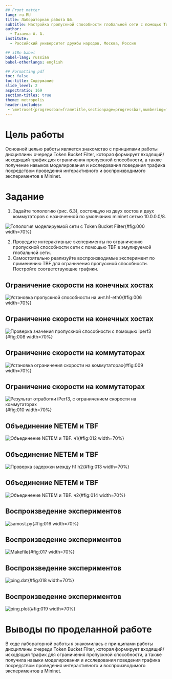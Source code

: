 ```yaml
---
## Front matter
lang: ru-RU
title: Лабораторная работа №6. 
subtitle: Настройка пропускной способности глобальной сети с помощью Token Bucket Filter
author:
  - Тазаева А. А.
institute:
  - Российский университет дружбы народов, Москва, Россия

## i18n babel
babel-lang: russian
babel-otherlangs: english

## Formatting pdf
toc: false
toc-title: Содержание
slide_level: 2
aspectratio: 169
section-titles: true
theme: metropolis
header-includes:
 - \metroset{progressbar=frametitle,sectionpage=progressbar,numbering=fraction}
---
```


# Цель работы

Основной целью работы является знакомство с принципами работы дисциплины очереди Token Bucket Filter, которая формирует входящий/исходящий трафик для ограничения пропускной способности, а также получение навыков моделирования и исследования поведения трафика посредством проведения интерактивного и воспроизводимого экспериментов в Mininet.

# Задание

1. Задайте топологию (рис. 6.3), состоящую из двух хостов и двух коммутаторов с назначенной по умолчанию mininet сетью 10.0.0.0/8.

![Топология моделируемой сети с Token Bucket Filter](image/0_0.png){#fig:000 width=70%}

2. Проведите интерактивные эксперименты по ограничению пропускной способности сети с помощью TBF в эмулируемой глобальной сети.
3. Самостоятельно реализуйте воспроизводимые эксперимент по применению TBF для ограничения пропускной способности. Постройте соответствующие графики.


## Ограничение скорости на конечных хостах

![Установка пропускной способности на инт.h1-eth0](image/2_1_1.png){#fig:006 width=70%}

## Ограничение скорости на конечных хостах

![Проверка значения пропускной способности с помощью iperf3](image/2_1_3.png){#fig:008 width=70%}

## Ограничение скорости на коммутаторах

![Установка ограничения скорости на коммутаторах](image/2_2_1.png){#fig:009 width=70%}

## Ограничение скорости на коммутаторах

![Результат отработки iPerf3, с ограничением скорости на коммутаторах](image/2_2_2.png){#fig:010 width=70%}

## Объединение NETEM и TBF

![Объединение NETEM и TBF. ч1](image/2_3_1.png){#fig:012 width=70%}

## Объединение NETEM и TBF

![Проверка задержки между h1 h2](image/2_3_2.png){#fig:013 width=70%}

## Объединение NETEM и TBF

![Объединение NETEM и TBF. ч2](image/2_3_3.png){#fig:014 width=70%}

## Воспроизведение экспериментов

![samost.py](image/s1.png){#fig:016 width=70%}

## Воспроизведение экспериментов

![Makefile](image/s2.png){#fig:017 width=70%}

## Воспроизведение экспериментов

![ping.dat](image/s3.png){#fig:018 width=70%}

## Воспроизведение экспериментов

![ping.plot](image/s4.png){#fig:019 width=70%}

# Выводы по проделанной работе

В ходе лабораторной работы я знакомилась с принципами работы дисциплины очереди Token Bucket Filter, которая формирует входящий/исходящий трафик для ограничения пропускной способности, а также получила навыки моделирования и исследования поведения трафика посредством проведения интерактивного и воспроизводимого экспериментов в Mininet.

